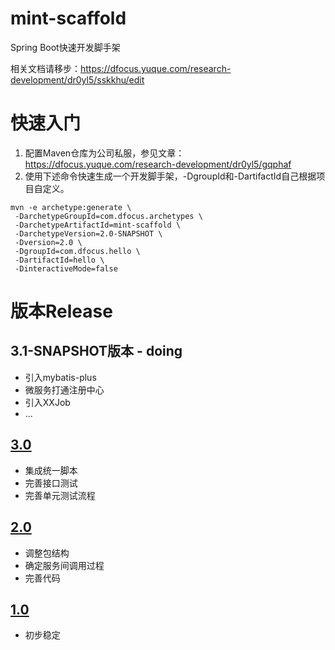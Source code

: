 # mint-scaffold
Spring Boot快速开发脚手架

相关文档请移步：https://dfocus.yuque.com/research-development/dr0yl5/sskkhu/edit

# 快速入门
1. 配置Maven仓库为公司私服，参见文章：https://dfocus.yuque.com/research-development/dr0yl5/gqphaf
2. 使用下述命令快速生成一个开发脚手架，-DgroupId和-DartifactId自己根据项目自定义。
```
mvn -e archetype:generate \
 -DarchetypeGroupId=com.dfocus.archetypes \
 -DarchetypeArtifactId=mint-scaffold \
 -DarchetypeVersion=2.0-SNAPSHOT \
 -Dversion=2.0 \
 -DgroupId=com.dfocus.hello \
 -DartifactId=hello \
 -DinteractiveMode=false
```

# 版本Release

## 3.1-SNAPSHOT版本 - doing
- 引入mybatis-plus
- 微服务打通注册中心
- 引入XXJob
- ...

## [3.0](https://gitlab.dfocus.co/frameworks/mint-scaffold/tags/3.0)
- 集成统一脚本
- 完善接口测试
- 完善单元测试流程

## [2.0](https://gitlab.dfocus.co/frameworks/mint-scaffold/tags/2.0)
- 调整包结构
- 确定服务间调用过程
- 完善代码

## [1.0](https://gitlab.dfocus.co/frameworks/mint-scaffold/tags/1.0)
- 初步稳定